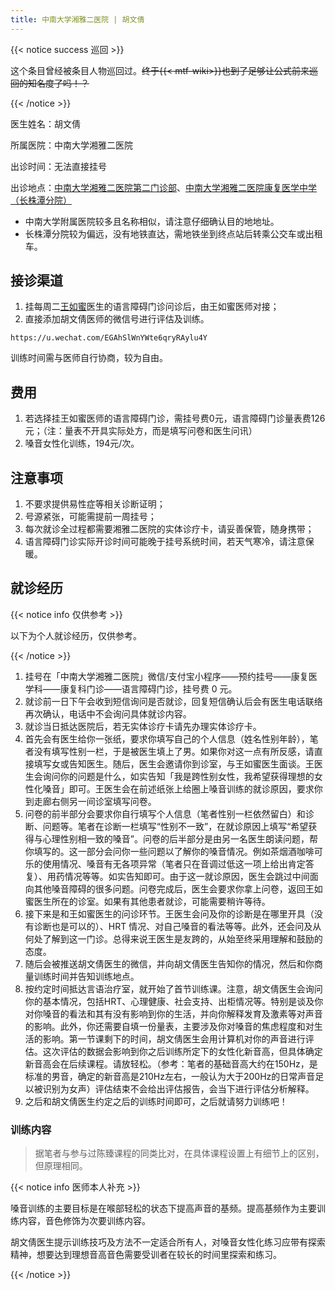 ```yaml
---
title: 中南大学湘雅二医院 | 胡文倩
---
```


{{< notice success 巡回 >}}

这个条目曾经被条目人物巡回过。~~终于{{< mtf-wiki>}}也到了足够让公式前来巡回的知名度了吗！？~~

<!-- 这段话还有一个意思是，这篇文章被医生本人亲自审订过，修改之前请三思。 -->

{{< /notice >}}

医生姓名：胡文倩

所属医院：中南大学湘雅二医院

出诊时间：无法直接挂号

出诊地点：[中南大学湘雅二医院第二门诊部](https://www.amap.com/place/B0FFL50SUH)、[中南大学湘雅二医院康复医学中学（长株潭分院）](https://www.amap.com/place/B02DB0W7UJ)

- 中南大学附属医院较多且名称相似，请注意仔细确认目的地地址。
- 长株潭分院较为偏远，没有地铁直达，需地铁坐到终点站后转乘公交车或出租车。

## 接诊渠道

1. 挂每周二[王如蜜](https://www.haodf.com/doctor/300906.html)医生的语言障碍门诊问诊后，由王如蜜医师对接；
1. 直接添加胡文倩医师的微信号进行评估及训练。

```qrcode
https://u.wechat.com/EGAhSlWnYWte6qryRAylu4Y
```

训练时间需与医师自行协商，较为自由。

## 费用

1. 若选择挂王如蜜医师的语言障碍门诊，需挂号费0元，语言障碍门诊量表费126元；（注：量表不开具实际处方，而是填写问卷和医生问讯）
1. 嗓音女性化训练，194元/次。

## 注意事项

1. 不要求提供易性症等相关诊断证明；
1. 号源紧张，可能需提前一周挂号；
1. 每次就诊全过程都需要湘雅二医院的实体诊疗卡，请妥善保管，随身携带；
1. 语言障碍门诊实际开诊时间可能晚于挂号系统时间，若天气寒冷，请注意保暖。

## 就诊经历

{{< notice info 仅供参考 >}}

以下为个人就诊经历，仅供参考。

{{< /notice >}}

1. 挂号在「中南大学湘雅二医院」微信/支付宝小程序——预约挂号——康复医学科——康复科门诊——语言障碍门诊，挂号费 0 元。
1. 就诊前一日下午会收到短信询问是否就诊，回复短信确认后会有医生电话联络再次确认，电话中不会询问具体就诊内容。
1. 就诊当日抵达医院后，若无实体诊疗卡请先办理实体诊疗卡。
1. 首先会有医生给你一张纸，要求你填写自己的个人信息（姓名性别年龄），笔者没有填写性别一栏，于是被医生填上了男。如果你对这一点有所反感，请直接填写女或告知医生。随后，医生会邀请你到诊室，与王如蜜医生面谈。王医生会询问你的问题是什么，如实告知「我是跨性别女性，我希望获得理想的女性化嗓音」即可。王医生会在前述纸张上给圈上嗓音训练的就诊原因，要求你到走廊右侧另一间诊室填写问卷。
1. 问卷的前半部分会要求你自行填写个人信息（笔者性别一栏依然留白）和诊断、问题等。笔者在诊断一栏填写“性别不一致”，在就诊原因上填写“希望获得与心理性别相一致的嗓音”。问卷的后半部分是由另一名医生朗读问题，帮你填写的。这一部分会问你一些问题以了解你的嗓音情况。例如茶烟酒咖啡可乐的使用情况、嗓音有无各项异常（笔者只在音调过低这一项上给出肯定答复）、用药情况等等。如实告知即可。由于这一就诊原因，医生会跳过中间面向其他嗓音障碍的很多问题。问卷完成后，医生会要求你拿上问卷，返回王如蜜医生所在的诊室。如果有其他患者就诊，可能需要稍许等待。
1. 接下来是和王如蜜医生的问诊环节。王医生会问及你的诊断是在哪里开具（没有诊断也是可以的）、HRT
   情况、对自己嗓音的看法等等。此外，还会问及从何处了解到这一门诊。总得来说王医生是友跨的，从始至终采用理解和鼓励的态度。
1. 随后会被推送胡文倩医生的微信，并向胡文倩医生告知你的情况，然后和你商量训练时间并告知训练地点。
1. 按约定时间抵达言语治疗室，就开始了首节训练课。注意，胡文倩医生会询问你的基本情况，包括HRT、心理健康、社会支持、出柜情况等。特别是谈及你对你嗓音的看法和其有没有影响到你的生活，并向你解释发育及激素等对声音的影响。此外，你还需要自填一份量表，主要涉及你对嗓音的焦虑程度和对生活的影响。第一节课剩下的时间，胡文倩医生会用计算机对你的声音进行评估。这次评估的数据会影响到你之后训练所定下的女性化新音高，但具体确定新音高会在后续课程。请放轻松。（参考：笔者的基础音高大约在150Hz，是标准的男音，确定的新音高是210Hz左右，一般认为大于200Hz的日常声音足以被识别为女声）评估结束不会给出评估报告，会当下进行评估分析解释。
1. 之后和胡文倩医生约定之后的训练时间即可，之后就请努力训练吧！

### 训练内容

> 据笔者与参与过陈臻课程的同类比对，在具体课程设置上有细节上的区别，但原理相同。

{{< notice info 医师本人补充 >}}

嗓音训练的主要目标是在喉部轻松的状态下提高声音的基频。提高基频作为主要训练内容，音色修饰为次要训练内容。

胡文倩医生提示训练技巧及方法不一定适合所有人，对嗓音女性化练习应带有探索精神，想要达到理想音高音色需要受训者在较长的时间里探索和练习。

{{< /notice >}}
